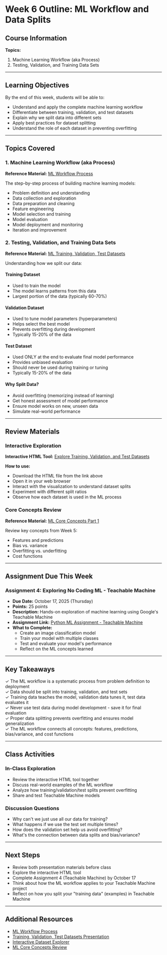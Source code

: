 # Week 6 Outline: ML Workflow and Data Splits

## Course Information
**Topics:** 
1. Machine Learning Workflow (aka Process)
2. Testing, Validation, and Training Data Sets

---

## Learning Objectives
By the end of this week, students will be able to:
- Understand and apply the complete machine learning workflow
- Differentiate between training, validation, and test datasets
- Explain why we split data into different sets
- Apply best practices for dataset splitting
- Understand the role of each dataset in preventing overfitting

---

## Topics Covered

### 1. Machine Learning Workflow (aka Process)
**Reference Material:** [ML Workflow Process](https://github.com/sjasthi/Python-ML-Machine-Learning/blob/main/Presentations/ML_Workflow_aka_Process.md)

The step-by-step process of building machine learning models:
- Problem definition and understanding
- Data collection and exploration
- Data preparation and cleaning
- Feature engineering
- Model selection and training
- Model evaluation
- Model deployment and monitoring
- Iteration and improvement

### 2. Testing, Validation, and Training Data Sets
**Reference Material:** [ML Training, Validation, Test Datasets](https://github.com/sjasthi/Python-ML-Machine-Learning/blob/main/Presentations/ML_Training_Validation_Test_Datasets.pptx)

Understanding how we split our data:

#### Training Dataset
- Used to train the model
- The model learns patterns from this data
- Largest portion of the data (typically 60-70%)

#### Validation Dataset
- Used to tune model parameters (hyperparameters)
- Helps select the best model
- Prevents overfitting during development
- Typically 15-20% of the data

#### Test Dataset
- Used ONLY at the end to evaluate final model performance
- Provides unbiased evaluation
- Should never be used during training or tuning
- Typically 15-20% of the data

#### Why Split Data?
- Avoid overfitting (memorizing instead of learning)
- Get honest assessment of model performance
- Ensure model works on new, unseen data
- Simulate real-world performance

---

## Review Materials

### Interactive Exploration
**Interactive HTML Tool:** [Explore Training, Validation, and Test Datasets](https://github.com/sjasthi/Python-ML-Machine-Learning/blob/main/Play/ML_Training_Validation_Test_Datasets.html)

**How to use:**
- Download the HTML file from the link above
- Open it in your web browser
- Interact with the visualization to understand dataset splits
- Experiment with different split ratios
- Observe how each dataset is used in the ML process

### Core Concepts Review
**Reference Material:** [ML Core Concepts Part 1](https://github.com/sjasthi/Python-ML-Machine-Learning/blob/main/Presentations/ML_core_concepts_part_1.pdf)

Review key concepts from Week 5:
- Features and predictions
- Bias vs. variance
- Overfitting vs. underfitting
- Cost functions

---

## Assignment Due This Week

### Assignment 4: Exploring No Coding ML - Teachable Machine
- **Due Date:** October 17, 2025 (Thursday)
- **Points:** 25 points
- **Description:** Hands-on exploration of machine learning using Google's Teachable Machine
- **Assignment Link:** [Python ML Assignment - Teachable Machine](https://github.com/sjasthi/Python-ML-Machine-Learning/blob/main/Assignments/Python_ML_Assignment_Exploring_NoCoding_Teachable_ML.md)
- **What to Complete:** 
  - Create an image classification model
  - Train your model with multiple classes
  - Test and evaluate your model's performance
  - Reflect on the ML concepts learned

---

## Key Takeaways

✓ The ML workflow is a systematic process from problem definition to deployment  
✓ Data should be split into training, validation, and test sets  
✓ Training data teaches the model, validation data tunes it, test data evaluates it  
✓ Never use test data during model development - save it for final evaluation  
✓ Proper data splitting prevents overfitting and ensures model generalization  
✓ The ML workflow connects all concepts: features, predictions, bias/variance, and cost functions

---

## Class Activities

### In-Class Exploration
- Review the interactive HTML tool together
- Discuss real-world examples of the ML workflow
- Analyze how training/validation/test splits prevent overfitting
- Share and test Teachable Machine models

### Discussion Questions
- Why can't we just use all our data for training?
- What happens if we use the test set multiple times?
- How does the validation set help us avoid overfitting?
- What's the connection between data splits and bias/variance?

---

## Next Steps
- Review both presentation materials before class
- Explore the interactive HTML tool
- Complete Assignment 4 (Teachable Machine) by October 17
- Think about how the ML workflow applies to your Teachable Machine project
- Reflect on how you split your "training data" (examples) in Teachable Machine

---

## Additional Resources
- [ML Workflow Process](https://github.com/sjasthi/Python-ML-Machine-Learning/blob/main/Presentations/ML_Workflow_aka_Process.md)
- [Training, Validation, Test Datasets Presentation](https://github.com/sjasthi/Python-ML-Machine-Learning/blob/main/Presentations/ML_Training_Validation_Test_Datasets.pptx)
- [Interactive Dataset Explorer](https://github.com/sjasthi/Python-ML-Machine-Learning/blob/main/Play/ML_Training_Validation_Test_Datasets.html)
- [ML Core Concepts Review](https://github.com/sjasthi/Python-ML-Machine-Learning/blob/main/Presentations/ML_core_concepts_part_1.pdf)
